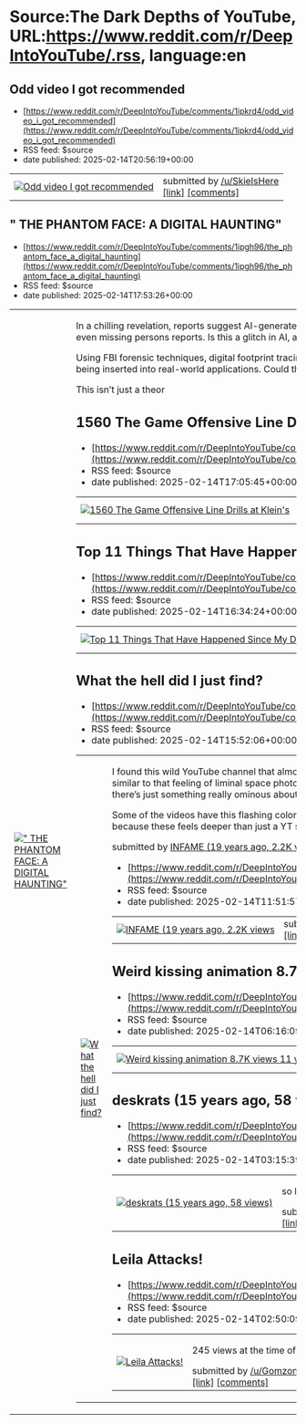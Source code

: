# Source:The Dark Depths of YouTube, URL:https://www.reddit.com/r/DeepIntoYouTube/.rss, language:en

## Odd video I got recommended
 - [https://www.reddit.com/r/DeepIntoYouTube/comments/1ipkrd4/odd_video_i_got_recommended](https://www.reddit.com/r/DeepIntoYouTube/comments/1ipkrd4/odd_video_i_got_recommended)
 - RSS feed: $source
 - date published: 2025-02-14T20:56:19+00:00

<table> <tr><td> <a href="https://www.reddit.com/r/DeepIntoYouTube/comments/1ipkrd4/odd_video_i_got_recommended/"> <img src="https://external-preview.redd.it/_a70rv33x3xqbf-W4GLIoMB2QFZj7bosXg93SAMBaaE.jpg?width=320&amp;crop=smart&amp;auto=webp&amp;s=3571cc7db267bbee1c7d823ba53c5105bffcfb48" alt="Odd video I got recommended" title="Odd video I got recommended" /> </a> </td><td> &#32; submitted by &#32; <a href="https://www.reddit.com/user/SkieIsHere"> /u/SkieIsHere </a> <br/> <span><a href="https://youtu.be/iSuDMOHmOaI?si=agYB0DfEv4LeaH1o">[link]</a></span> &#32; <span><a href="https://www.reddit.com/r/DeepIntoYouTube/comments/1ipkrd4/odd_video_i_got_recommended/">[comments]</a></span> </td></tr></table>

## " THE PHANTOM FACE: A DIGITAL HAUNTING"
 - [https://www.reddit.com/r/DeepIntoYouTube/comments/1ipgh96/the_phantom_face_a_digital_haunting](https://www.reddit.com/r/DeepIntoYouTube/comments/1ipgh96/the_phantom_face_a_digital_haunting)
 - RSS feed: $source
 - date published: 2025-02-14T17:53:26+00:00

<table> <tr><td> <a href="https://www.reddit.com/r/DeepIntoYouTube/comments/1ipgh96/the_phantom_face_a_digital_haunting/"> <img src="https://external-preview.redd.it/i_knxbCsx79wu6sT7sxD0HOCJgQHnjagjUC_JaBAlVE.jpg?width=320&amp;crop=smart&amp;auto=webp&amp;s=1c045614557578b32143dfcd90f9d1e7cc7aa4bb" alt="&quot; THE PHANTOM FACE: A DIGITAL HAUNTING&quot;" title="&quot; THE PHANTOM FACE: A DIGITAL HAUNTING&quot;" /> </a> </td><td> <!-- SC_OFF --><div class="md"><p>In a chilling revelation, reports suggest AI-generated human faces are appearing in government databases, security footage, and even missing persons reports. Is this a glitch in AI, a government experiment, or something far more sinister?</p> <p>Using FBI forensic techniques, digital footprint tracing, and CIA intelligence methods, we uncover how synthetic identities are being inserted into real-world applications. Could this be a coordinated cyber attack or a military-grade espionage operation?</p> <p>This isn’t just a theor

## 1560 The Game Offensive Line Drills at Klein's
 - [https://www.reddit.com/r/DeepIntoYouTube/comments/1ipfcaj/1560_the_game_offensive_line_drills_at_kleins](https://www.reddit.com/r/DeepIntoYouTube/comments/1ipfcaj/1560_the_game_offensive_line_drills_at_kleins)
 - RSS feed: $source
 - date published: 2025-02-14T17:05:45+00:00

<table> <tr><td> <a href="https://www.reddit.com/r/DeepIntoYouTube/comments/1ipfcaj/1560_the_game_offensive_line_drills_at_kleins/"> <img src="https://external-preview.redd.it/Xt1uPtwi1Wv_MwlvsexrNSJKSdg5b_vGhBLSF283tdU.jpg?width=320&amp;crop=smart&amp;auto=webp&amp;s=ab92e45e019b9fbb0a97d0bd5d680f1989f14e71" alt="1560 The Game Offensive Line Drills at Klein's" title="1560 The Game Offensive Line Drills at Klein's" /> </a> </td><td> &#32; submitted by &#32; <a href="https://www.reddit.com/user/zsreport"> /u/zsreport </a> <br/> <span><a href="https://www.youtube.com/watch?v=9ZRq7RURRYw">[link]</a></span> &#32; <span><a href="https://www.reddit.com/r/DeepIntoYouTube/comments/1ipfcaj/1560_the_game_offensive_line_drills_at_kleins/">[comments]</a></span> </td></tr></table>

## Top 11 Things That Have Happened Since My Dry Spell Started (2020, 2.7k views)
 - [https://www.reddit.com/r/DeepIntoYouTube/comments/1ipelva/top_11_things_that_have_happened_since_my_dry](https://www.reddit.com/r/DeepIntoYouTube/comments/1ipelva/top_11_things_that_have_happened_since_my_dry)
 - RSS feed: $source
 - date published: 2025-02-14T16:34:24+00:00

<table> <tr><td> <a href="https://www.reddit.com/r/DeepIntoYouTube/comments/1ipelva/top_11_things_that_have_happened_since_my_dry/"> <img src="https://external-preview.redd.it/oVfditZa258P6pCqlHQZUKC1t0Ysx7LZloAVCNZaPYc.jpg?width=320&amp;crop=smart&amp;auto=webp&amp;s=91beb5c20ac72db0bfc7ec57c5f0a6b311209ec8" alt="Top 11 Things That Have Happened Since My Dry Spell Started (2020, 2.7k views)" title="Top 11 Things That Have Happened Since My Dry Spell Started (2020, 2.7k views)" /> </a> </td><td> &#32; submitted by &#32; <a href="https://www.reddit.com/user/QuentinShite"> /u/QuentinShite </a> <br/> <span><a href="https://youtu.be/YntHD3RUG3o?si=e73A3HW_gJ1O54il">[link]</a></span> &#32; <span><a href="https://www.reddit.com/r/DeepIntoYouTube/comments/1ipelva/top_11_things_that_have_happened_since_my_dry/">[comments]</a></span> </td></tr></table>

## What the hell did I just find?
 - [https://www.reddit.com/r/DeepIntoYouTube/comments/1ipdmbn/what_the_hell_did_i_just_find](https://www.reddit.com/r/DeepIntoYouTube/comments/1ipdmbn/what_the_hell_did_i_just_find)
 - RSS feed: $source
 - date published: 2025-02-14T15:52:06+00:00

<table> <tr><td> <a href="https://www.reddit.com/r/DeepIntoYouTube/comments/1ipdmbn/what_the_hell_did_i_just_find/"> <img src="https://external-preview.redd.it/PEHwD1MmEPet2vdGwiaX_d0S4j3XjwnafS_B_eLVBao.jpg?width=320&amp;crop=smart&amp;auto=webp&amp;s=ea3dd915bb7fbc960a8a4b5feb84119eb564b84d" alt="What the hell did I just find?" title="What the hell did I just find?" /> </a> </td><td> <!-- SC_OFF --><div class="md"><p>I found this wild YouTube channel that almost feels like a dark web brain wash channel. No clue how to describe it but it’s similar to that feeling of liminal space photos/videos. The channel is very small and only averages around 5 views but there’s just something really ominous about it.</p> <p>Some of the videos have this flashing color panel that look like something you would decrypt. I just wanted to share because these feels deeper than just a YT sh*tpost channel lol</p> </div><!-- SC_ON --> &#32; submitted by &#32; <a href="https://www.reddit.com/user/MundaneTry

## INFAME (19 years ago, 2.2K views
 - [https://www.reddit.com/r/DeepIntoYouTube/comments/1ip8w7h/infame_19_years_ago_22k_views](https://www.reddit.com/r/DeepIntoYouTube/comments/1ip8w7h/infame_19_years_ago_22k_views)
 - RSS feed: $source
 - date published: 2025-02-14T11:51:57+00:00

<table> <tr><td> <a href="https://www.reddit.com/r/DeepIntoYouTube/comments/1ip8w7h/infame_19_years_ago_22k_views/"> <img src="https://external-preview.redd.it/ZHox_ZpYYhfsZBpr_Vyx5pnQgXrsTRuKwrAjcNEmkT4.jpg?width=320&amp;crop=smart&amp;auto=webp&amp;s=2174d33edb0e68f2b594e8e5075779223797e352" alt="INFAME (19 years ago, 2.2K views" title="INFAME (19 years ago, 2.2K views" /> </a> </td><td> &#32; submitted by &#32; <a href="https://www.reddit.com/user/KeeTley35"> /u/KeeTley35 </a> <br/> <span><a href="https://youtu.be/GkYK4w8eU5Y">[link]</a></span> &#32; <span><a href="https://www.reddit.com/r/DeepIntoYouTube/comments/1ip8w7h/infame_19_years_ago_22k_views/">[comments]</a></span> </td></tr></table>

## Weird kissing animation 8.7K views 11 years ago
 - [https://www.reddit.com/r/DeepIntoYouTube/comments/1ip493z/weird_kissing_animation_87k_views_11_years_ago](https://www.reddit.com/r/DeepIntoYouTube/comments/1ip493z/weird_kissing_animation_87k_views_11_years_ago)
 - RSS feed: $source
 - date published: 2025-02-14T06:16:09+00:00

<table> <tr><td> <a href="https://www.reddit.com/r/DeepIntoYouTube/comments/1ip493z/weird_kissing_animation_87k_views_11_years_ago/"> <img src="https://external-preview.redd.it/pDSwtXRaycbazQaChOfDN5CDiBq_jLgCYIfuR3ukcOg.jpg?width=320&amp;crop=smart&amp;auto=webp&amp;s=f10320de8af96572492ae673d9b1b4becb89aa07" alt="Weird kissing animation 8.7K views 11 years ago" title="Weird kissing animation 8.7K views 11 years ago" /> </a> </td><td> &#32; submitted by &#32; <a href="https://www.reddit.com/user/UnitedKipper"> /u/UnitedKipper </a> <br/> <span><a href="https://www.youtube.com/watch?v=RW2YnzETtUU">[link]</a></span> &#32; <span><a href="https://www.reddit.com/r/DeepIntoYouTube/comments/1ip493z/weird_kissing_animation_87k_views_11_years_ago/">[comments]</a></span> </td></tr></table>

## deskrats (15 years ago, 58 views)
 - [https://www.reddit.com/r/DeepIntoYouTube/comments/1ip17bt/deskrats_15_years_ago_58_views](https://www.reddit.com/r/DeepIntoYouTube/comments/1ip17bt/deskrats_15_years_ago_58_views)
 - RSS feed: $source
 - date published: 2025-02-14T03:15:39+00:00

<table> <tr><td> <a href="https://www.reddit.com/r/DeepIntoYouTube/comments/1ip17bt/deskrats_15_years_ago_58_views/"> <img src="https://external-preview.redd.it/Xhaws7koY6Fxwv26r1KNzESw7M888ZydKrxB5AzE1Ws.jpg?width=320&amp;crop=smart&amp;auto=webp&amp;s=a010ee232969afa1f7972c468e2930f4c5c7cae4" alt="deskrats (15 years ago, 58 views)" title="deskrats (15 years ago, 58 views)" /> </a> </td><td> <!-- SC_OFF --><div class="md"><p>so like i have no fucking idea what this is it’s like 12 seconds long</p> </div><!-- SC_ON --> &#32; submitted by &#32; <a href="https://www.reddit.com/user/ProtectionFrequent25"> /u/ProtectionFrequent25 </a> <br/> <span><a href="https://youtu.be/CR74ysWu6Sc?si=hvTpKOAcOsZaOZMn">[link]</a></span> &#32; <span><a href="https://www.reddit.com/r/DeepIntoYouTube/comments/1ip17bt/deskrats_15_years_ago_58_views/">[comments]</a></span> </td></tr></table>

## Leila Attacks!
 - [https://www.reddit.com/r/DeepIntoYouTube/comments/1ip0q51/leila_attacks](https://www.reddit.com/r/DeepIntoYouTube/comments/1ip0q51/leila_attacks)
 - RSS feed: $source
 - date published: 2025-02-14T02:50:09+00:00

<table> <tr><td> <a href="https://www.reddit.com/r/DeepIntoYouTube/comments/1ip0q51/leila_attacks/"> <img src="https://external-preview.redd.it/NfVsIxaBs5UbKQh2mLG7H44L3pjbAiUtpev3FpYc8cM.jpg?width=320&amp;crop=smart&amp;auto=webp&amp;s=efa281e415926af23786c84d8a45b00d294722a5" alt="Leila Attacks!" title="Leila Attacks!" /> </a> </td><td> <!-- SC_OFF --><div class="md"><p>245 views at the time of this post.</p> </div><!-- SC_ON --> &#32; submitted by &#32; <a href="https://www.reddit.com/user/Gomzon"> /u/Gomzon </a> <br/> <span><a href="https://youtu.be/ZA_ekoJlNcg?si=50laOrkxmb6qWjQP">[link]</a></span> &#32; <span><a href="https://www.reddit.com/r/DeepIntoYouTube/comments/1ip0q51/leila_attacks/">[comments]</a></span> </td></tr></table>

